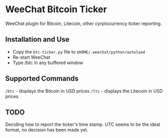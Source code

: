 WeeChat Bitcoin Ticker
======================
WeeChat plugin for Bitcoin, Litecoin, other cyrptocurrency ticker reporting.


Installation and Use
--------------------
* Copy the `btc-ticker.py` file to `$HOME/.weechat/python/autoload`
* Re-start WeeChat
* Type /btc in any buffered window


Supported Commands
------------------
`/btc` - displays the Bitcoin in USD prices
`/ltc` - displays the Litecoin in USD prices


TODO
----
Deciding how to report the ticker's time stamp.  UTC seems to be the ideal format,
no decision has been made yet.

